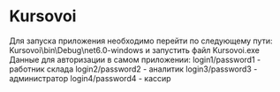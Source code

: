 # Kursovoi
Для запуска приложения необходимо перейти по следующему пути: Kursovoi\bin\Debug\net6.0-windows и запустить файл Kursovoi.exe
Данные для авторизации в самом приложении:
login1/password1 - работник склада
login2/password2 - аналитик
login3/password3 - администратор
login4/password4 - кассир
